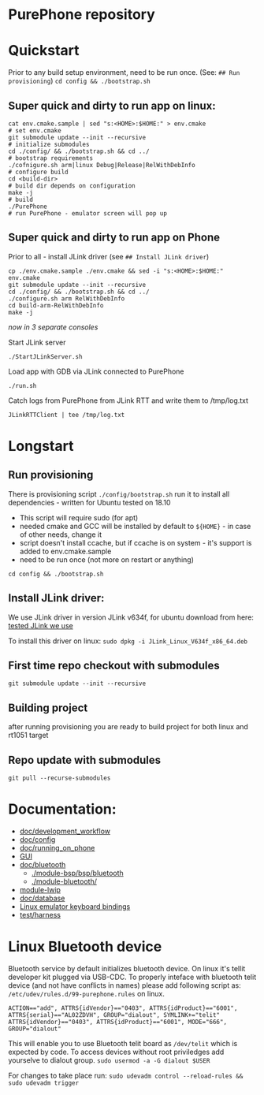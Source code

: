 PurePhone repository
====================

# Quickstart

Prior to any build setup environment, need to be run once. (See: `## Run provisioning`)
`cd config && ./bootstrap.sh`

## Super quick and dirty to run app on linux:
```
cat env.cmake.sample | sed "s:<HOME>:$HOME:" > env.cmake                     # set env.cmake
git submodule update --init --recursive                                     # initialize submodules
cd ./config/ && ./bootstrap.sh && cd ../                                    # bootstrap requirements
./cofnigure.sh arm|linux Debug|Release|RelWithDebInfo                       # configure build
cd <build-dir>                                                              # build dir depends on configuration
make -j                                                                     # build
./PurePhone                                                                 # run PurePhone - emulator screen will pop up
```

## Super quick and dirty to run app on Phone

Prior to all - install JLink driver (see `## Install JLink driver`)

```
cp ./env.cmake.sample ./env.cmake && sed -i "s:<HOME>:$HOME:" env.cmake
git submodule update --init --recursive
cd ./config/ && ./bootstrap.sh && cd ../
./configure.sh arm RelWithDebInfo
cd build-arm-RelWithDebInfo
make -j

```

*now in 3 separate consoles*

Start JLink server
```
./StartJLinkServer.sh
```

Load app with GDB via JLink connected to PurePhone
```
./run.sh
```

Catch logs from PurePhone from JLink RTT and write them to /tmp/log.txt
```
JLinkRTTClient | tee /tmp/log.txt
```

# Longstart

## Run provisioning

There is provisioning script `./config/bootstrap.sh` run it to install all dependencies - written for Ubuntu tested on 18.10
* This script will require sudo (for apt)
* needed cmake and GCC will be installed by default to `${HOME}` - in case of other needs, change it
* script doesn't install ccache, but if ccache is on system - it's support is added to env.cmake.sample
* need to be run once (not more on restart or anything)

`cd config && ./bootstrap.sh`

## Install JLink driver:

We use JLink driver in version JLink v634f, for ubuntu download from here:
[tested JLink we use](https://www.segger.com/downloads/jlink/JLink_Linux_V634f_x86_64.deb)

To install this driver on linux:
`sudo dpkg -i JLink_Linux_V634f_x86_64.deb`

## First time repo checkout with submodules
`git submodule update --init --recursive`

## Building project

after running provisioning you are ready to build project for both linux and rt1051 target

## Repo update with submodules
`git pull --recurse-submodules`

# Documentation:

* [doc/development_workflow](./doc/development_workflow.md)
* [doc/config](./doc/config.linux.md)
* [doc/running_on_phone](./doc/running_on_phone.md)
* [GUI](./module-gui/README.md)
* [doc/bluetooth](./doc/bluetooth.md)
    * [./module-bsp/bsp/bluetooth](./module-bsp/bsp/bluetooth/)
    * [./module-bluetooth/](./module-bluetooth/README.md)
* [module-lwip](./module-lwip/README.md)
* [doc/database](./doc/database_v2.md)
* [Linux emulator keyboard bindings](./doc/host_keyboard_bindings.md)
* [test/harness](./test/README.md)

# Linux Bluetooth device

Bluetooth service by default initializes bluetooth device. 
On linux it's tellit developer kit plugged via USB-CDC. To properly
inteface with bluetooth telit device (and not have conflicts in names)
please add following script as: `/etc/udev/rules.d/99-purephone.rules` on linux.

```
ACTION=="add", ATTRS{idVendor}=="0403", ATTRS{idProduct}=="6001", ATTRS{serial}=="AL02ZDVH", GROUP="dialout", SYMLINK+="telit"
ATTRS{idVendor}=="0403", ATTRS{idProduct}=="6001", MODE="666", GROUP="dialout"
```

This will enable you to use Bluetooth telit board as `/dev/telit` which 
is expected by code.
To access devices without root priviledges add yourselve to dialout group.
`sudo usermod -a -G dialout $USER`

For changes to take place run:
`sudo udevadm control --reload-rules && sudo udevadm trigger`
